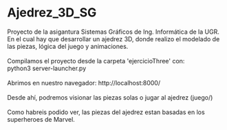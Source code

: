 # Ajedrez_3D_SG
Proyecto de la asigantura Sistemas Gráficos de Ing. Informática de la UGR. En el cual hay que desarrollar un ajedrez 3D, donde realizo el modelado de las piezas, lógica del juego y animaciones.<br>
<br>
Compilamos el proyecto desde la carpeta 'ejercicioThree' con: <br>
python3 server-launcher.py
<br><br>
Abrimos en nuestro navegador: http://localhost:8000/  <br>
<br> 
Desde ahí, podremos visionar las piezas solas o jugar al ajedrez (juego/)
<br><br>
Como habreis podido ver, las piezas del ajedrez estan basadas en los superheroes de Marvel.

